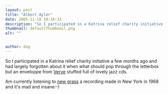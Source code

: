 ```yaml
---
layout: post
title: "Albert Ayler"
date: 2005-11-18 10:16:32
description: "So I participated in a Katrina relief charity initiative a few months ago and had largely forgotten about it when what should pop through the letterbox but an enveloppe from Verve stuffed full of lovely jazz cds. Am currently listening&#8230;"
thumbnail: defaultThumbnail.png
alt: ""


author: dug
---
```


<p>So I participated in a Katrina relief charity initiative a few months ago and had largely forgotten about it when what should pop through the letterbox but an enveloppe from <a href="http://www.vervemusicgroup.com/">Verve</a> stuffed full of lovely jazz cds.</p>

<p>Am currently listening to <a href="http://www.vervemusicgroup.com/product.aspx?ob=n&amp;src=art&amp;pid=11372">new grass</a> a recording made in New York in 1968 and it's mad and insane:-)</p>
